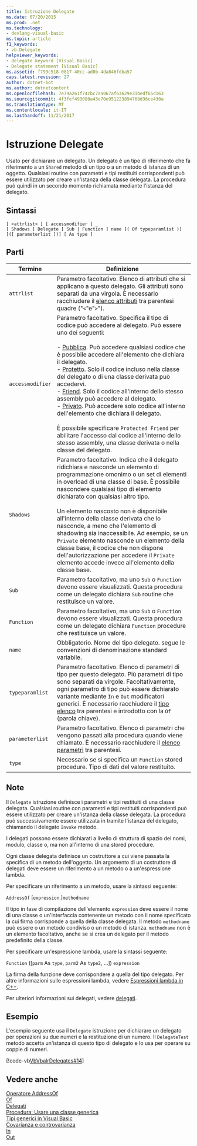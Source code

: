 ```yaml
---
title: Istruzione Delegate
ms.date: 07/20/2015
ms.prod: .net
ms.technology:
- devlang-visual-basic
ms.topic: article
f1_keywords:
- vb.Delegate
helpviewer_keywords:
- delegate keyword [Visual Basic]
- Delegate statement [Visual Basic]
ms.assetid: f799c518-0817-40cc-ad0b-4da846fdba57
caps.latest.revision: 27
author: dotnet-bot
ms.author: dotnetcontent
ms.openlocfilehash: 7e79a261f74cbc7aa067af63629e31bedf65d163
ms.sourcegitcommit: 4f3fef493080a43e70e951223894768d36ce430a
ms.translationtype: MT
ms.contentlocale: it-IT
ms.lasthandoff: 11/21/2017
---
```

# <a name="delegate-statement"></a>Istruzione Delegate
Usato per dichiarare un delegato. Un delegato è un tipo di riferimento che fa riferimento a un `Shared` metodo di un tipo o a un metodo di istanza di un oggetto. Qualsiasi routine con parametri e tipi restituiti corrispondenti può essere utilizzato per creare un'istanza della classe delegata. La procedura può quindi in un secondo momento richiamata mediante l'istanza del delegato.  
  
## <a name="syntax"></a>Sintassi  
  
```  
[ <attrlist> ] [ accessmodifier ] _  
[ Shadows ] Delegate [ Sub | Function ] name [( Of typeparamlist )] [([ parameterlist ])] [ As type ]  
```  
  
## <a name="parts"></a>Parti  
  
|Termine|Definizione|  
|---|---|  
|`attrlist`|Parametro facoltativo. Elenco di attributi che si applicano a questo delegato. Gli attributi sono separati da una virgola. È necessario racchiudere il [elenco attributi](../../../visual-basic/language-reference/statements/attribute-list.md) tra parentesi quadre ("`<`"e"`>`").|  
|`accessmodifier`|Parametro facoltativo. Specifica il tipo di codice può accedere al delegato. Può essere uno dei seguenti:<br /><br /> -   [Pubblica](../../../visual-basic/language-reference/modifiers/public.md). Può accedere qualsiasi codice che è possibile accedere all'elemento che dichiara il delegato.<br />-   [Protetto](../../../visual-basic/language-reference/modifiers/protected.md). Solo il codice incluso nella classe del delegato o di una classe derivata può accedervi.<br />-   [Friend](../../../visual-basic/language-reference/modifiers/friend.md). Solo il codice all'interno dello stesso assembly può accedere al delegato.<br />-   [Privato](../../../visual-basic/language-reference/modifiers/private.md). Può accedere solo codice all'interno dell'elemento che dichiara il delegato.<br /><br /> È possibile specificare `Protected Friend` per abilitare l'accesso dal codice all'interno dello stesso assembly, una classe derivata o nella classe del delegato.|  
|`Shadows`|Parametro facoltativo. Indica che il delegato ridichiara e nasconde un elemento di programmazione omonimo o un set di elementi in overload di una classe di base. È possibile nascondere qualsiasi tipo di elemento dichiarato con qualsiasi altro tipo.<br /><br /> Un elemento nascosto non è disponibile all'interno della classe derivata che lo nasconde, a meno che l'elemento di shadowing sia inaccessibile. Ad esempio, se un `Private` elemento nasconde un elemento della classe base, il codice che non dispone dell'autorizzazione per accedere il `Private` elemento accede invece all'elemento della classe base.|  
|`Sub`|Parametro facoltativo, ma uno `Sub` o `Function` devono essere visualizzati. Questa procedura come un delegato dichiara `Sub` routine che restituisce un valore.|  
|`Function`|Parametro facoltativo, ma uno `Sub` o `Function` devono essere visualizzati. Questa procedura come un delegato dichiara `Function` procedure che restituisce un valore.|  
|`name`|Obbligatorio. Nome del tipo delegato. segue le convenzioni di denominazione standard variabile.|  
|`typeparamlist`|Parametro facoltativo. Elenco di parametri di tipo per questo delegato. Più parametri di tipo sono separati da virgole. Facoltativamente, ogni parametro di tipo può essere dichiarato variante mediante `In` e `Out` modificatori generici. È necessario racchiudere il [tipo elenco](../../../visual-basic/language-reference/statements/type-list.md) tra parentesi e introdotto con la `Of` (parola chiave).|  
|`parameterlist`|Parametro facoltativo. Elenco di parametri che vengono passati alla procedura quando viene chiamato. È necessario racchiudere il [elenco parametri](../../../visual-basic/language-reference/statements/parameter-list.md) tra parentesi.|  
|`type`|Necessario se si specifica un `Function` stored procedure. Tipo di dati del valore restituito.|  
  
## <a name="remarks"></a>Note  
 Il `Delegate` istruzione definisce i parametri e tipi restituiti di una classe delegata. Qualsiasi routine con parametri e tipi restituiti corrispondenti può essere utilizzato per creare un'istanza della classe delegata. La procedura può successivamente essere utilizzata in tramite l'istanza del delegato, chiamando il delegato `Invoke` metodo.  
  
 I delegati possono essere dichiarati a livello di struttura di spazio dei nomi, modulo, classe o, ma non all'interno di una stored procedure.  
  
 Ogni classe delegata definisce un costruttore a cui viene passata la specifica di un metodo dell'oggetto. Un argomento di un costruttore di delegati deve essere un riferimento a un metodo o a un'espressione lambda.  
  
 Per specificare un riferimento a un metodo, usare la sintassi seguente:  
  
 `AddressOf` [`expression`.]`methodname`  
  
 Il tipo in fase di compilazione dell'elemento `expression` deve essere il nome di una classe o un'interfaccia contenente un metodo con il nome specificato la cui firma corrisponde a quella della classe delegata. Il metodo `methodname` può essere o un metodo condiviso o un metodo di istanza. `methodname` non è un elemento facoltativo, anche se si crea un delegato per il metodo predefinito della classe.  
  
 Per specificare un'espressione lambda, usare la sintassi seguente:  
  
 `Function` ([`parm` As `type`, `parm2` As `type2`, ...]) `expression`  
  
 La firma della funzione deve corrispondere a quella del tipo delegato. Per altre informazioni sulle espressioni lambda, vedere [Espressioni lambda in C++](../../../visual-basic/programming-guide/language-features/procedures/lambda-expressions.md).  
  
 Per ulteriori informazioni sui delegati, vedere [delegati](../../../visual-basic/programming-guide/language-features/delegates/index.md).  
  
## <a name="example"></a>Esempio  
 L'esempio seguente usa il `Delegate` istruzione per dichiarare un delegato per operazioni su due numeri e la restituzione di un numero. Il `DelegateTest` metodo accetta un'istanza di questo tipo di delegato e lo usa per operare su coppie di numeri.  
  
 [!code-vb[VbVbalrDelegates#14](../../../visual-basic/language-reference/operators/codesnippet/VisualBasic/delegate-statement_1.vb)]  
  
## <a name="see-also"></a>Vedere anche  
 [Operatore AddressOf](../../../visual-basic/language-reference/operators/addressof-operator.md)  
 [Of](../../../visual-basic/language-reference/statements/of-clause.md)  
 [Delegati](../../../visual-basic/programming-guide/language-features/delegates/index.md)  
 [Procedura: Usare una classe generica](../../../visual-basic/programming-guide/language-features/data-types/how-to-use-a-generic-class.md)  
 [Tipi generici in Visual Basic](../../../visual-basic/programming-guide/language-features/data-types/generic-types.md)  
 [Covarianza e controvarianza](../../programming-guide/concepts/covariance-contravariance/index.md)  
 [In](../../../visual-basic/language-reference/modifiers/in-generic-modifier.md)  
 [Out](../../../visual-basic/language-reference/modifiers/out-generic-modifier.md)
